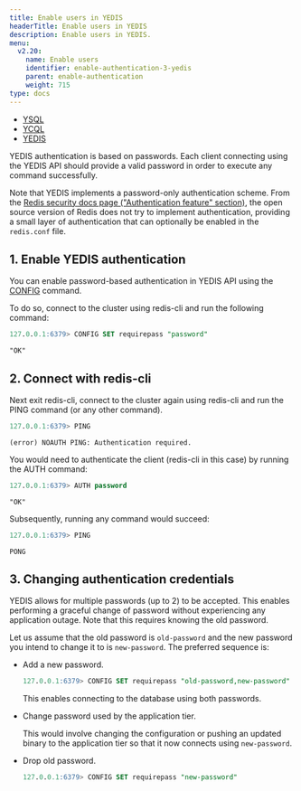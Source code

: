 ```yaml
---
title: Enable users in YEDIS
headerTitle: Enable users in YEDIS
description: Enable users in YEDIS.
menu:
  v2.20:
    name: Enable users
    identifier: enable-authentication-3-yedis
    parent: enable-authentication
    weight: 715
type: docs
---
```


<ul class="nav nav-tabs-alt nav-tabs-yb">
  <li >
    <a href="../ysql/" class="nav-link">
      <i class="icon-postgres" aria-hidden="true"></i>
      YSQL
    </a>
  </li>
  <li >
    <a href="../ycql/" class="nav-link">
      <i class="icon-cassandra" aria-hidden="true"></i>
      YCQL
    </a>
  </li>
  <li>
    <a href="../yedis/" class="nav-link active">
      <i class="icon-redis" aria-hidden="true"></i>
      YEDIS
    </a>
  </li>
</ul>

YEDIS authentication is based on passwords. Each client connecting using the YEDIS API should provide a valid password in order to execute any command successfully.

Note that YEDIS implements a password-only authentication scheme. From the [Redis security docs page ("Authentication feature" section)](https://redis.io/topics/security), the open source version of Redis does not try to implement authentication, providing a small layer of authentication that can optionally be enabled in the `redis.conf` file.

## 1. Enable YEDIS authentication

You can enable password-based authentication in YEDIS API using the [CONFIG](/stable/yedis/api/config/) command.

To do so, connect to the cluster using redis-cli and run the following command:

```sql
127.0.0.1:6379> CONFIG SET requirepass "password"
```

```output
"OK"
```

## 2. Connect with redis-cli

Next exit redis-cli, connect to the cluster again using redis-cli and run the PING command (or any other command).

```sql
127.0.0.1:6379> PING
```

```output
(error) NOAUTH PING: Authentication required.
```

You would need to authenticate the client (redis-cli in this case) by running the AUTH command:

```sql
127.0.0.1:6379> AUTH password
```

```output
"OK"
```

Subsequently, running any command would succeed:

```sql
127.0.0.1:6379> PING
```

```output
PONG
```

## 3. Changing authentication credentials

YEDIS allows for multiple passwords (up to 2) to be accepted. This enables performing a graceful change of password without experiencing any application outage. Note that this requires knowing the old password.

Let us assume that the old password is `old-password` and the new password you intend to change it to is `new-password`. The preferred sequence is:

- Add a new password.

  ```sql
  127.0.0.1:6379> CONFIG SET requirepass "old-password,new-password"
  ```

  This enables connecting to the database using both passwords.

- Change password used by the application tier.

  This would involve changing the configuration or pushing an updated binary to the application tier so that it now connects using `new-password`.

- Drop old password.

  ```sql
  127.0.0.1:6379> CONFIG SET requirepass "new-password"
  ```
